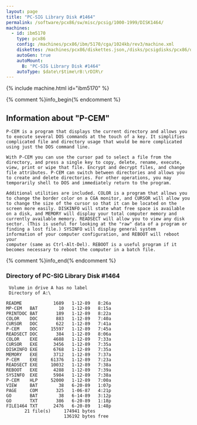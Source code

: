 ```yaml
---
layout: page
title: "PC-SIG Library Disk #1464"
permalink: /software/pcx86/sw/misc/pcsig/1000-1999/DISK1464/
machines:
  - id: ibm5170
    type: pcx86
    config: /machines/pcx86/ibm/5170/cga/1024kb/rev3/machine.xml
    diskettes: /machines/pcx86/diskettes.json,/disks/pcsigdisks/pcx86/diskettes.json
    autoGen: true
    autoMount:
      B: "PC-SIG Library Disk #1464"
    autoType: $date\r$time\rB:\rDIR\r
---
```


{% include machine.html id="ibm5170" %}

{% comment %}info_begin{% endcomment %}

## Information about "P-CEM"

    P-CEM is a program that displays the current directory and allows you
    to execute several DOS commands at the touch of a key. It simplifies
    complicated file and directory usage that would be more complicated
    using just the DOS command line.
    
    With P-CEM you can use the cursor pad to select a file from the
    directory, and press a single key to copy, delete, rename, execute,
    view, print or wipe that file. Encrypt and decrypt files, and change
    file attributes. P-CEM can switch between directories and allows you
    to create and delete directories. For other operations, you may
    temporarily shell to DOS and immediately return to the program.
    
    Additional utilities are included. COLOR is a program that allows you
    to change the border color on a CGA monitor, and CURSOR will allow you
    to change the size of the cursor so that it can be located on the
    screen more easily. DISKINFO will state what free space is available
    on a disk, and MEMORY will display your total computer memory and
    currently available memory. READSECT will allow you to view any disk
    sector. (This is useful for looking at the "raw" data of a program or
    finding a lost file.) SYSINFO will display general system
    information of your computer configuration, and REBOOT will reboot your
    computer (same as Ctrl-Alt-Del). REBOOT is a useful program if it
    becomes necessary to reboot the computer in a batch file.
{% comment %}info_end{% endcomment %}


### Directory of PC-SIG Library Disk #1464

     Volume in drive A has no label
     Directory of A:\

    README            1689   1-12-89   8:26a
    MP-CEM   BAT        10   1-12-89   8:15a
    PRINTDOC BAT       189   1-12-89   8:22a
    COLOR    DOC       883   1-12-89   7:40a
    CURSOR   DOC       622   1-12-89   7:41a
    P-CEM    DOC     15597   1-12-89   7:45a
    READSECT DOC       384   1-12-89   8:06a
    COLOR    EXE      4688   1-12-89   7:33a
    CURSOR   EXE      3456   1-12-89   7:35a
    DISKINFO EXE      6768   1-12-89   7:35a
    MEMORY   EXE      3712   1-12-89   7:37a
    P-CEM    EXE     61376   1-12-89   7:23a
    READSECT EXE     10032   1-12-89   7:38a
    REBOOT   EXE      4288   1-12-89   7:39a
    SYSINFO  EXE      5984   1-12-89   7:38a
    P-CEM    HLP     52000   1-12-89   7:00a
    VIEW     BAT        38   6-20-89   1:07p
    PAGE     COM       325   1-06-87   4:21p
    GO       BAT        38   6-14-89   3:12p
    GO       TXT       386   6-20-89   1:18p
    FILE1464 TXT      2476   6-20-89   1:48p
           21 file(s)     174941 bytes
                          136192 bytes free
